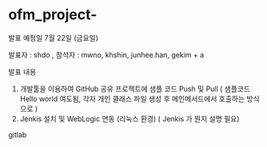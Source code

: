 # ofm_project-


발표 예정일 
7월 22일 (금요일) 

발표자 : shdo
, 참석자 : mwno, khshin, junhee.han, gekim + a  

발표 내용 
1. 개발툴을 이용하여 GitHub 공유 프로젝트에 샘플 코드 Push 및 Pull 
( 샘플코드 Hello world 여도됨, 각자 개인 클래스 파일 생성 후 메인메서드에서 호출하는 방식으로 ) 
2. Jenkis 설치 및 WebLogic 연동 (리눅스 환경)
( Jenkis 가 뭔지 설명 필요) 


gitlab
